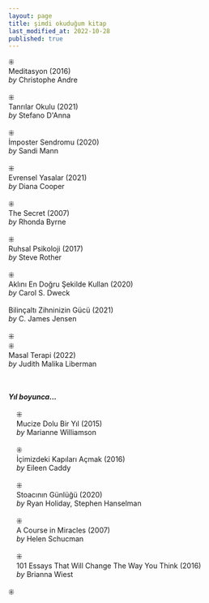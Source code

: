 ```yaml
---
layout: page  
title: şimdi okuduğum kitap  
last_modified_at: 2022-10-28
published: true  
---
```


⁜  
Meditasyon (2016)  
<i>by</i> Christophe Andre  
<br />
⁜  
Tanrılar Okulu (2021)  
<i>by</i> Stefano D'Anna  
<br />
⁜  
İmposter Sendromu (2020)  
<i>by</i> Sandi Mann  
<br />
⁜  
Evrensel Yasalar (2021)  
<i>by</i> Diana Cooper  
<br />
⁜  
The Secret (2007)  
<i>by</i> Rhonda Byrne  
<br />
⁜  
Ruhsal Psikoloji (2017)  
<i>by</i> Steve Rother  
<br />
⁜  
Aklını En Doğru Şekilde Kullan  (2020)  
<i>by</i> Carol S. Dweck    
<br />
Bilinçaltı Zihninizin Gücü (2021)  
<i>by</i> C. James Jensen  
<br />
⁜  
⁜  
Masal Terapi (2022)  
<i>by</i> Judith Malika Liberman    
<br />
&nbsp;  

<i><b>Yıl boyunca...</b></i>  
<br />
&nbsp; &nbsp; ⁜  
&nbsp; &nbsp; Mucize Dolu Bir Yıl (2015)  
&nbsp; &nbsp; <i>by</i> Marianne Williamson  
<br />
&nbsp; &nbsp; ⁜    
&nbsp; &nbsp; İçimizdeki Kapıları Açmak (2016)  
&nbsp; &nbsp; <i>by</i> Eileen Caddy  
<br />
&nbsp; &nbsp; ⁜  
&nbsp; &nbsp; Stoacının Günlüğü (2020)  
&nbsp; &nbsp; <i>by</i> Ryan Holiday, Stephen Hanselman  
<br />
&nbsp; &nbsp; ⁜  
&nbsp; &nbsp; A Course in Miracles (2007)  
&nbsp; &nbsp; <i>by</i> Helen Schucman    
<br />
&nbsp; &nbsp; ⁜  
&nbsp; &nbsp; 101 Essays That Will Change The Way You Think (2016)  
&nbsp; &nbsp; <i>by</i> Brianna Wiest  
<br />
⁜  
 
